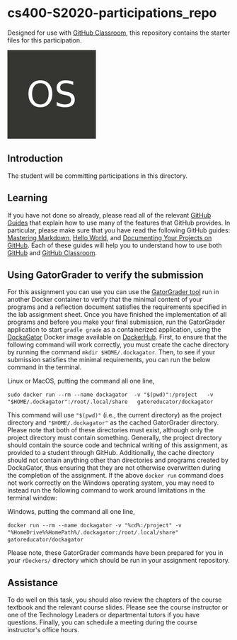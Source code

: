 
# cs400-S2020-participations_repo

Designed for use with [GitHub Classroom](https://classroom.github.com/), this repository contains the starter files for this participation.

![Logo](graphics/cs400.png)

## Introduction

The student will be committing participations in this directory.

## Learning

If you have not done so already, please read all of the relevant [GitHub Guides](https://guides.github.com/) that explain how to use many of the features that GitHub provides. In particular, please make sure that you have read the following GitHub guides: [Mastering Markdown](https://guides.github.com/features/mastering-markdown/), [Hello World](https://guides.github.com/activities/hello-world/), and [Documenting Your Projects on GitHub](https://guides.github.com/features/wikis/). Each of these guides will help you to understand how to use both [GitHub](http://github.com) and [GitHub Classroom](https://classroom.github.com/).

## Using GatorGrader to verify the submission
For this assignment you can use you can use the [GatorGrader
tool](https://github.com/GatorEducator/gatorgrader) run in another Docker container
to verify that the minimal content of your programs and a reflection document satisfies the requirements specified in the lab assignment sheet. Once you have finished the implementation of all programs and before you make your final submission, run the GatorGrader application to start `gradle grade` as a containerized application, using the [DockaGator](https://github.com/GatorEducator/dockagator) Docker image available on
[DockerHub](https://cloud.docker.com/u/gatoreducator/repository/docker/gatoreducator/dockagator).
First, to ensure that the following command will work correctly, you must create the cache directory by running the command `mkdir $HOME/.dockagator`. Then, to see if your submission satisfies the minimal requirements, you can run the below command in the terminal.

Linux or MacOS, putting the command all one line,

```
sudo docker run --rm --name dockagator  -v "$(pwd)":/project   -v "$HOME/.dockagator":/root/.local/share   gatoreducator/dockagator
```

This command will use `"$(pwd)"` (i.e., the current directory) as the project directory and `"$HOME/.dockagator"` as the cached GatorGrader directory. Please note that both of these directories must exist, although only the project directory must contain something. Generally, the project directory should contain the source code and technical writing of this assignment, as provided to a student through GitHub. Additionally, the cache directory should not contain anything other than directories and programs created by DockaGator, thus ensuring that they are not otherwise overwritten during the completion of the assignment.  If the above `docker run` command does not work correctly on the Windows operating system, you may need to instead run the following command to work around limitations in the terminal window:

Windows, putting the command all one line,

```
docker run --rm --name dockagator -v "%cd%:/project" -v "%HomeDrive%%HomePath%/.dockagator:/root/.local/share" gatoreducator/dockagator
```

Please note, these GatorGrader commands have been prepared for you in your ```rDockers/``` directory which should be run in your assignment repository.

## Assistance
To do well on this task, you should also review the chapters of the course textbook and the relevant course slides. Please see the course instructor or one of the Technology Leaders or departmental tutors if you have questions. Finally, you can schedule a meeting during the course instructor's office hours.
